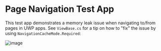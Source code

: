 # Page Navigation Test App

This test app demonstrates a memory leak issue when navigating to/from pages in UWP apps.
See `ViewBase.cs` for a tip on how to "fix" the issue by using `NavigationCacheMode.Required`:

![image](https://user-images.githubusercontent.com/25832310/162053209-ebef70dc-6f4c-4322-a29f-32b39a183baf.png)
